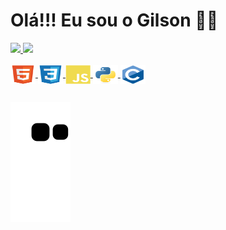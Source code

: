 # Olá!!! Eu sou o Gilson :raising_hand_man:
<!--
- 🌱 Estudando Desenvolvimento Web na Trybe 🚀
- 🔭 Movido pela curiosidade 
- ⚡ Abasteça somente com Café ☕
  
  ##
 -->
<div>
  <a href="https://github.com/gialencar">
  <img width=49% src="https://github-readme-stats.vercel.app/api?username=gialencar&show_icons=true&theme=gruvbox&include_all_commits=true&count_private=true"/>
  <img width=49% src="https://github-readme-stats.vercel.app/api/top-langs/?username=gialencar&layout=compact&langs_count=7&theme=gruvbox"/>
</div>
<div style="display: inline_block"><br>
  <img align="center" alt="HTML" height="30" width="40" src="https://raw.githubusercontent.com/devicons/devicon/master/icons/html5/html5-original.svg">
  <img align="center" alt="CSS" height="30" width="40" src="https://raw.githubusercontent.com/devicons/devicon/master/icons/css3/css3-original.svg">
  <img align="center" alt="Js" height="30" width="40" src="https://raw.githubusercontent.com/devicons/devicon/master/icons/javascript/javascript-plain.svg">
  <img align="center" alt="Python" height="30" width="40" src="https://raw.githubusercontent.com/devicons/devicon/master/icons/python/python-original.svg">
  <img align="center" alt="C" height="30" width="40" src="https://raw.githubusercontent.com/devicons/devicon/master/icons/c/c-original.svg">
</div>


  ##

![Snake animation](https://github.com/gialencar/gialencar/blob/output/github-contribution-grid-snake.svg)

<!--
**gialencar/gialencar** is a ✨ _special_ ✨ repository because its `README.md` (this file) appears on your GitHub profile.

Here are some ideas to get you started:

- 🔭 I’m currently working on ...
- 🌱 I’m currently learning ...
- 👯 I’m looking to collaborate on ...
- 🤔 I’m looking for help with ...
- 💬 Ask me about ...
- 📫 How to reach me: ...
- 😄 Pronouns: ...
- ⚡ Fun fact: ...
-->

